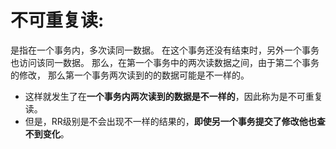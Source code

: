 
# 不可重复读:

是指在一个事务内，多次读同一数据。
在这个事务还没有结束时，另外一个事务也访问该同一数据。 
那么，在第一个事务中的两次读数据之间，由于第二个事务的修改，
那么第一个事务两次读到的的数据可能是不一样的。 

- 这样就发生了在**一个事务内两次读到的数据是不一样的**，因此称为是不可重复读。
- 但是，RR级别是不会出现不一样的结果的，**即使另一个事务提交了修改他也查不到变化**。

